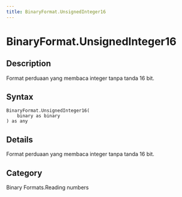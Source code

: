 ```yaml
---
title: BinaryFormat.UnsignedInteger16
---
```


# BinaryFormat.UnsignedInteger16


## Description

Format perduaan yang membaca integer tanpa tanda 16 bit.


## Syntax

```powerquery
BinaryFormat.UnsignedInteger16(
    binary as binary
) as any
```


## Details

Format perduaan yang membaca integer tanpa tanda 16 bit.



## Category
Binary Formats.Reading numbers
